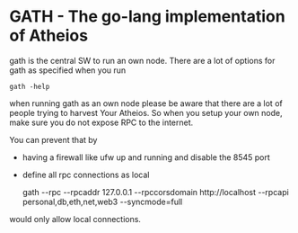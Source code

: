 # GATH - The go-lang implementation of Atheios
gath is the central SW to run an own node. There are a lot of options for gath
as specified when you run

    gath -help
    
when running gath as an own node please be aware that there are a lot of people
trying to harvest Your Atheios. So when you setup your own node, make sure
you do not expose RPC to the internet.

You can prevent that by

* having a firewall like ufw up and running and disable the 8545 port 
* define all rpc connections as local  


    gath --rpc --rpcaddr 127.0.0.1 --rpccorsdomain http://localhost --rpcapi personal,db,eth,net,web3 --syncmode=full  
    
    
would only allow local connections.

